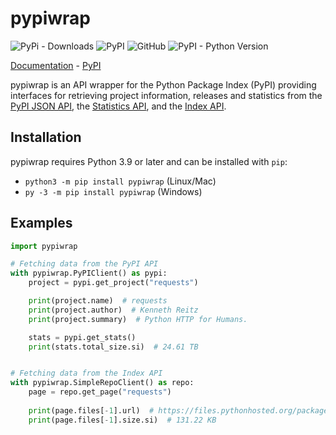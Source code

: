 # pypiwrap

![PyPi - Downloads](https://img.shields.io/pypi/dw/pypiwrap?style=flat-square)
![PyPI](https://img.shields.io/pypi/v/pypiwrap?style=flat-square)
![GitHub](https://img.shields.io/github/license/aescarias/pypiwrap?style=flat-square)
![PyPI - Python Version](https://img.shields.io/pypi/pyversions/pypiwrap?style=flat-square)

[Documentation](https://pypiwrap.rtfd.io/) - [PyPI](https://pypi.org/project/pypiwrap)

pypiwrap is an API wrapper for the Python Package Index (PyPI) providing interfaces for retrieving project information, releases and statistics from the [PyPI JSON API](https://docs.pypi.org/api/json/), the [Statistics API](https://docs.pypi.org/api/stats/), and the [Index API](https://docs.pypi.org/api/index-api/).

## Installation

pypiwrap requires Python 3.9 or later and can be installed with `pip`:

- `python3 -m pip install pypiwrap` (Linux/Mac)
- `py -3 -m pip install pypiwrap` (Windows)

## Examples

```py
import pypiwrap

# Fetching data from the PyPI API
with pypiwrap.PyPIClient() as pypi:
    project = pypi.get_project("requests")

    print(project.name)  # requests
    print(project.author)  # Kenneth Reitz
    print(project.summary)  # Python HTTP for Humans.

    stats = pypi.get_stats()
    print(stats.total_size.si)  # 24.61 TB


# Fetching data from the Index API
with pypiwrap.SimpleRepoClient() as repo:
    page = repo.get_page("requests")
    
    print(page.files[-1].url)  # https://files.pythonhosted.org/packages/63/70/[...]
    print(page.files[-1].size.si)  # 131.22 KB

```
